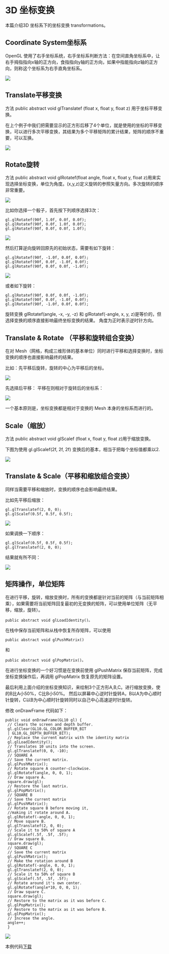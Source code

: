 # 3D 坐标变换  

本篇介绍3D 坐标系下的坐标变换 transformations。

## Coordinate System坐标系

OpenGL 使用了右手坐标系统，右手坐标系判断方法：在空间直角坐标系中，让右手拇指指向x轴的正方向，食指指向y轴的正方向，如果中指能指向z轴的正方向，则称这个坐标系为右手直角坐标系。  
  
![](images/15.png)

## Translate平移变换

方法 public abstract void glTranslatef (float x, float y, float z) 用于坐标平移变换。

在上个例子中我们把需要显示的正方形后移了4个单位，就是使用的坐标的平移变换，可以进行多次平移变换，其结果为多个平移矩阵的累计结果，矩阵的顺序不重要，可以互换。
  
![](images/16.png)

## Rotate旋转

方法 public abstract void glRotatef(float angle, float x, float y, float z)用来实现选择坐标变换，单位为角度。(x,y,z)定义旋转的参照矢量方向。多次旋转的顺序非常重要。
  
![](images/17.png)  

比如你选择一个骰子，首先按下列顺序选择3次：

```
gl.glRotatef(90f, 1.0f, 0.0f, 0.0f);
gl.glRotatef(90f, 0.0f, 1.0f, 0.0f);
gl.glRotatef(90f, 0.0f, 0.0f, 1.0f);  
```  
  
![](images/18.png)  

然后打算逆向旋转回原先的初始状态，需要有如下旋转：

```
gl.glRotatef(90f, -1.0f, 0.0f, 0.0f);
gl.glRotatef(90f, 0.0f, -1.0f, 0.0f);
gl.glRotatef(90f, 0.0f, 0.0f, -1.0f);  
```  
  
![](images/19.png)  

或者如下旋转：

```
gl.glRotatef(90f, 0.0f, 0.0f, -1.0f);
gl.glRotatef(90f, 0.0f, -1.0f, 0.0f);
gl.glRotatef(90f, -1.0f, 0.0f, 0.0f);  
```  

旋转变换 glRotatef(angle, -x, -y, -z) 和 glRotatef(-angle, x, y, z)是等价的，但选择变换的顺序直接影响最终坐标变换的结果。 角度为正时表示逆时针方向。

## Translate & Rotate （平移和旋转组合变换）

在对 Mesh（网格，构成三维形体的基本单位）同时进行平移和选择变换时，坐标变换的顺序也直接影响最终的结果。

比如：先平移后旋转，旋转的中心为平移后的坐标。  
  
![](images/20.png)

先选择后平移： 平移在则相对于旋转后的坐标系：  
  
![](images/21.png)

一个基本原则是，坐标变换都是相对于变换的 Mesh 本身的坐标系而进行的。

## Scale（缩放）

方法 public abstract void glScalef (float x, float y, float z)用于缩放变换。

下图为使用 gl.glScalef(2f, 2f, 2f) 变换后的基本，相当于把每个坐标值都乘以2.  
  
![](images/22.png) 

## Translate & Scale（平移和缩放组合变换）

同样当需要平移和缩放时，变换的顺序也会影响最终结果。

比如先平移后缩放：

```
gl.glTranslatef(2, 0, 0);
gl.glScalef(0.5f, 0.5f, 0.5f);  
```  
  
![](images/23.png)  

如果调换一下顺序：
  
```
gl.glScalef(0.5f, 0.5f, 0.5f);
gl.glTranslatef(2, 0, 0);  
```  

结果就有所不同：  
  
![](images/24.png)

## 矩阵操作，单位矩阵

在进行平移，旋转，缩放变换时，所有的变换都是针对当前的矩阵（与当前矩阵相乘），如果需要将当前矩阵回复最初的无变换的矩阵，可以使用单位矩阵（无平移，缩放，旋转）。
  
```
public abstract void glLoadIdentity()。
```  

在栈中保存当前矩阵和从栈中恢复所存矩阵，可以使用
  
```  
public abstract void glPushMatrix()
```  

和
  
```
public abstract void glPopMatrix()。
```  

在进行坐标变换的一个好习惯是在变换前使用 glPushMatrix 保存当前矩阵，完成坐标变换操作后，再调用 glPopMatrix 恢复原先的矩阵设置。

最后利用上面介绍的坐标变换知识，来绘制3个正方形A,B,C。进行缩放变换，使的B比A小50%，C比B小50%。 然后以屏幕中心逆时针旋转A，B以A为中心顺时针旋转，C以B为中心顺时针旋转同时以自己中心高速逆时针旋转。

修改 onDrawFrame 代码如下：

```
public void onDrawFrame(GL10 gl) {
 // Clears the screen and depth buffer.
 gl.glClear(GL10.GL_COLOR_BUFFER_BIT
 | GL10.GL_DEPTH_BUFFER_BIT);
 // Replace the current matrix with the identity matrix
 gl.glLoadIdentity();
 // Translates 10 units into the screen.
 gl.glTranslatef(0, 0, -10);
 // SQUARE A
 // Save the current matrix.
 gl.glPushMatrix();
 // Rotate square A counter-clockwise.
 gl.glRotatef(angle, 0, 0, 1);
 // Draw square A.
 square.draw(gl);
 // Restore the last matrix.
 gl.glPopMatrix();
 // SQUARE B
 // Save the current matrix
 gl.glPushMatrix();
 // Rotate square B before moving it,
 //making it rotate around A.
 gl.glRotatef(-angle, 0, 0, 1);
 // Move square B.
 gl.glTranslatef(2, 0, 0);
 // Scale it to 50% of square A
 gl.glScalef(.5f, .5f, .5f);
 // Draw square B.
 square.draw(gl);
 // SQUARE C
 // Save the current matrix
 gl.glPushMatrix();
 // Make the rotation around B
 gl.glRotatef(-angle, 0, 0, 1);
 gl.glTranslatef(2, 0, 0);
 // Scale it to 50% of square B
 gl.glScalef(.5f, .5f, .5f);
 // Rotate around it's own center.
 gl.glRotatef(angle*10, 0, 0, 1);
 // Draw square C.
 square.draw(gl);
 // Restore to the matrix as it was before C.
 gl.glPopMatrix();
 // Restore to the matrix as it was before B.
 gl.glPopMatrix();
 // Increse the angle.
 angle++;
 }  
```  
  
![](images/25.png)  
  
本例代码[下载](http://www.imobilebbs.com/download/android/opengles/OpenGLESTutorial2.zip)

